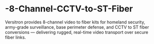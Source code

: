 # -8-Channel-CCTV-to-ST-Fiber
Versitron provides 8-channel video to fiber kits for homeland security, army-grade surveillance, base perimeter defense, and CCTV to ST fiber conversions — delivering rugged, real-time video transport over secure fiber links.
